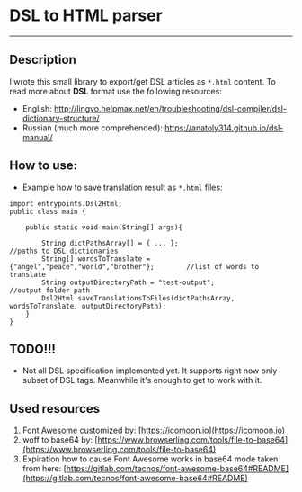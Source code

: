 #  DSL to HTML parser

-----------------------
## Description
I wrote this small library to export/get DSL articles as `*.html` content. To read more about **DSL** format use the following resources:
- English: http://lingvo.helpmax.net/en/troubleshooting/dsl-compiler/dsl-dictionary-structure/
- Russian (much more comprehended): https://anatoly314.github.io/dsl-manual/

## How to use:
- Example how to save translation result as `*.html` files:

````
import entrypoints.Dsl2Html;
public class main {

    public static void main(String[] args){
        
        String dictPathsArray[] = { ... };                                      //paths to DSL dictionaries
        String[] wordsToTranslate = {"angel","peace","world","brother"};        //list of words to translate
        String outputDirectoryPath = "test-output";                             //output folder path
        Dsl2Html.saveTranslationsToFiles(dictPathsArray, wordsToTranslate, outputDirectoryPath);
    }
}
````

## TODO!!!
- Not all DSL specification implemented yet. It supports right now only subset of DSL tags.
Meanwhile it's enough to get to work with it.


## Used resources
1. Font Awesome customized by: [https://icomoon.io](https://icomoon.io)
2. woff to base64 by: [https://www.browserling.com/tools/file-to-base64](https://www.browserling.com/tools/file-to-base64)
3. Expiration how to cause Font Awesome works in base64 mode taken from here: [https://gitlab.com/tecnos/font-awesome-base64#README](https://gitlab.com/tecnos/font-awesome-base64#README)